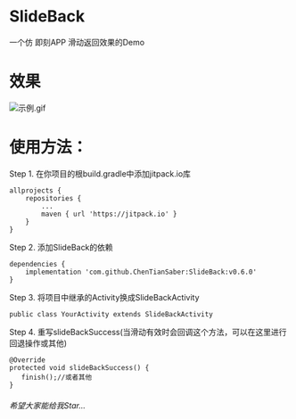 # SlideBack
一个仿 即刻APP 滑动返回效果的Demo

# 效果
![示例.gif](https://upload-images.jianshu.io/upload_images/2649238-5cb23871c75fbc6d.gif?imageMogr2/auto-orient/strip)

# 使用方法：

Step 1. 在你项目的根build.gradle中添加jitpack.io库
````
allprojects {
	repositories {
		...
		maven { url 'https://jitpack.io' }
	}
}
````

Step 2. 添加SlideBack的依赖
````
dependencies {
	implementation 'com.github.ChenTianSaber:SlideBack:v0.6.0'
}
````

Step 3. 将项目中继承的Activity换成SlideBackActivity
````
public class YourActivity extends SlideBackActivity
````

Step 4. 重写slideBackSuccess(当滑动有效时会回调这个方法，可以在这里进行回退操作或其他)
````
@Override
protected void slideBackSuccess() {
   finish();//或者其他
}
````

###### 希望大家能给我Star...
